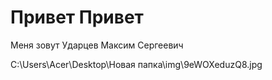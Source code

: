 # Привет Привет

Меня зовут Ударцев Максим Сергеевич

C:\Users\Acer\Desktop\Новая папка\img\9eWOXeduzQ8.jpg

